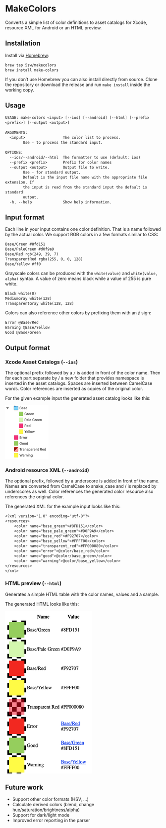 # MakeColors

Converts a simple list of color definitions to asset catalogs for Xcode, resource XML for Android or an HTML preview.

## Installation

Install via [Homebrew](https://brew.sh):

```
brew tap 5sw/makecolors
brew install make-colors
```

If you don’t use Homebrew you can also install directly from source. Clone the repository or download the release and run `make install` inside the working copy.

## Usage

```
USAGE: make-colors <input> [--ios] [--android] [--html] [--prefix <prefix>] [--output <output>]

ARGUMENTS:
  <input>                 The color list to process. 
        Use - to process the standard input.

OPTIONS:
  --ios/--android/--html  The formatter to use (default: ios)
  --prefix <prefix>       Prefix for color names 
  --output <output>       Output file to write. 
        Use - for standard output.
        Default is the input file name with the appropriate file extension. If
        the input is read from the standard input the default is standard
        output.
  -h, --help              Show help information.
```

## Input format

Each line in your input contains one color definition. That is a name followed by the actual color. We support RGB colors in a few formats similar to CSS:

```
Base/Green #8fd151
Base/PaleGreen #d0f9a9
Base/Red rgb(249, 39, 7)
TransparentRed rgba(255, 0, 0, 128)
Base/Yellow #ff0
```
Grayscale colors can be produced with the `white(value)` and `white(value, alpha)` syntax. A value of zero means black while a value of 255 is pure white. 

```
Black white(0)
MediumGray white(128)
TransparentGray white(128, 128)
```

Colors can also reference other colors by prefixing them with an `@` sign:

```
Error @Base/Red
Warning @Base/Yellow
Good @Base/Green
```

## Output format

### Xcode Asset Catalogs (`--ios`)

The optional prefix followed by a `/` is added in front of the color name. Then for each part separate by / a new folder that provides namespace is inserted in the asset catalogs. Spaces are inserted between CamelCase words. Color references are inserted as copies of the original color.

For the given example input the generated asset catalog looks like this: 

![](Docs/assetcatalog.png)

### Android resource XML (`--android`)

The optional prefix, followed by a underscore is added in front of the name. Names are converted from CamelCase to snake_case and / is replaced by underscores as well. Color references the generated color resource also references the original color.

The generated XML for the example input looks like this:

```
<?xml version="1.0" encoding="utf-8"?>
<resources>
    <color name="base_green">#8FD151</color>
    <color name="base_pale_green">#D0F9A9</color>
    <color name="base_red">#F92707</color>
    <color name="base_yellow">#FFFF00</color>
    <color name="transparent_red">#FF000080</color>
    <color name="error">@color/base_red</color>
    <color name="good">@color/base_green</color>
    <color name="warning">@color/base_yellow</color>
</resources>
</xml>
```

### HTML preview (`--html`)

Generates a simple HTML table with the color names, values and a sample.

The generated HTML looks like this:

![](Docs/html.png)

## Future work

- Support other color formats (HSV, ...)
- Calculate derived colors (blend, change hue/saturation/brightness/alpha)
- Support for dark/light mode
- Improved error reporting in the parser
